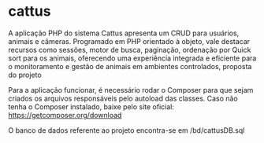 # cattus

A aplicação PHP do sistema Cattus apresenta um CRUD para usuários, animais e câmeras. Programado em PHP orientado à objeto, vale destacar recursos como sessões, motor de busca, paginação, ordenação por Quick sort para os animais, oferecendo uma experiência integrada e eficiente para o monitoramento e gestão de animais em ambientes controlados, proposta do projeto

Para a aplicação funcionar, é necessário rodar o Composer para que sejam criados os arquivos responsáveis pelo autoload das classes.
Caso não tenha o Composer instalado, baixe pelo site oficial: https://getcomposer.org/download

O banco de dados referente ao projeto encontra-se em /bd/cattusDB.sql
